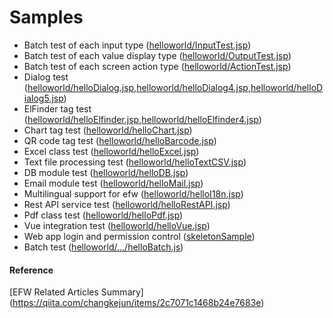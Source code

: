 # Samples

* Batch test of each input type ([helloworld/InputTest.jsp](../../samples/helloworld/InputTest.jsp))
* Batch test of each value display type ([helloworld/OutputTest.jsp](../../samples/helloworld/OutputTest.jsp))
* Batch test of each screen action type ([helloworld/ActionTest.jsp](../../samples/helloworld/ActionTest.jsp))
* Dialog test ([helloworld/helloDialog.jsp](../../samples/helloworld/helloDialog.jsp),[helloworld/helloDialog4.jsp](../../samples/helloworld/helloDialog4.jsp),[helloworld/helloDialog5.jsp](../../samples/helloworld/helloDialog5.jsp))
* ElFinder tag test ([helloworld/helloElfinder.jsp](../../samples/helloworld/helloElfinder.jsp),[helloworld/helloElfinder4.jsp](../../samples/helloworld/helloElfinder4.jsp))
* Chart tag test ([helloworld/helloChart.jsp](../../samples/helloworld/helloChart.jsp))
* QR code tag test ([helloworld/helloBarcode.jsp](../../samples/helloworld/helloBarcode.jsp))
* Excel class test ([helloworld/helloExcel.jsp](../../samples/helloworld/helloExcel.jsp))
* Text file processing test ([helloworld/helloTextCSV.jsp](../../samples/helloworld/helloTextCSV.jsp))
* DB module test ([helloworld/helloDB.jsp](../../samples/helloworld/helloDB.jsp))
* Email module test ([helloworld/helloMail.jsp](../../samples/helloworld/helloMail.jsp))
* Multilingual support for efw ([helloworld/helloI18n.jsp](../../samples/helloworld/helloI18n.jsp))
* Rest API service test ([helloworld/helloRestAPI.jsp](../../samples/helloworld/helloRestAPI.jsp))
* Pdf class test ([helloworld/helloPdf.jsp](../../samples/helloworld/helloPdf.jsp))
* Vue integration test ([helloworld/helloVue.jsp](../../samples/helloworld/helloVue.jsp))
* Web app login and permission control ([skeletonSample](../../samples/skeletonSample))
* Batch test ([helloworld/.../helloBatch.js](../../samples/helloworld/WEB-INF/efw/event/helloBatch.js))

#### Reference
[EFW Related Articles Summary] (https://qiita.com/changkejun/items/2c7071c1468b24e7683e)